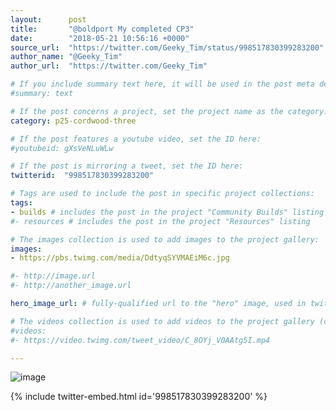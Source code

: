 ```yaml
---
layout:      post
title:       "@boldport My completed CP3"
date:        "2018-05-21 10:56:16 +0000"
source_url:  "https://twitter.com/Geeky_Tim/status/998517830399283200"
author_name: "@Geeky_Tim"
author_url:  "https://twitter.com/Geeky_Tim"

# If you include summary text here, it will be used in the post meta description instead of an excerpt from the post body
#summary: text

# If the post concerns a project, set the project name as the category:
category: p25-cordwood-three

# If the post features a youtube video, set the ID here:
#youtubeid: gXsVeNLuWLw

# If the post is mirroring a tweet, set the ID here:
twitterid:  "998517830399283200"

# Tags are used to include the post in specific project collections:
tags:
- builds # includes the post in the project "Community Builds" listing
#- resources # includes the post in the project "Resources" listing

# The images collection is used to add images to the project gallery:
images:
- https://pbs.twimg.com/media/DdtyqSYVMAEiM6c.jpg

#- http://image.url
#- http://another_image.url

hero_image_url: # fully-qualified url to the "hero" image, used in twitter cards for example

# The videos collection is used to add videos to the project gallery (currently only mp4):
#videos:
#- https://video.twimg.com/tweet_video/C_8OYj_V0AAtg5I.mp4

---
```


![image](https://pbs.twimg.com/media/DdtyqSYVMAEiM6c.jpg)

{% include twitter-embed.html id='998517830399283200' %}



